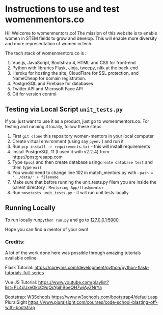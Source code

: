 # Instructions to use and test womenmentors.co
Hi! Welcome to womenmentors.co! The mission of this website is to enable women in STEM fields to grow and develop. This will enable more diversity and more representation of women in tech.  

The tech stack of womenmentors.co is : 
1) Vue.js, JavaScript, Bootstrap 4, HTML and CSS for front-end
2) Python with libraries Flask, Jinja, tweepy, nltk at the back-end
3) Heroku for hosting the site, CloudFlare for SSL protection, and NameCheap for domain registration. 
4) PostgreSQL and Firebase for databases
5) Twitter API and Microsoft Face API 
6) Git for version control 

## Testing via Local Script `unit_tests.py`
If you just want to use it as a product, just go to womenmentors.co. 
For testing and running it locally, follow these steps: 
1) First `git clone` this repository women-mentors in your local computer
1) Create virtual environment (using say `pyenv` ) and run it
2) Run `pip install -r requirements.txt` - this will install requirements 
3) Install PostgreSQL 11 (I used it with v2.2.4) from https://postgresapp.com
4) Type `$psql` and then create database using`create database test` and then type `exit`
5) You would need to change line 102 in match_mentors.py with : `path = '../data/' + filename`
6) Make sure that before running the unit_tests.py filem you are inside the parent directory : `Mentoring App/flaskmentor`
7) Run `nosetests unit_tests.py` - it will run unit tests locally 

## Running Locally
To run locally run`python run.py` and go to [127.0.0.1:5000](127.0.0.1:5000)

Hope you can find a mentor of your own!

### Credits:
A lot of the work done here was possible through amazing tutorials available online:

Flask Tutorial: https://coreyms.com/development/python/python-flask-tutorials-full-series

Vue JS Tutorial: https://www.youtube.com/playlist?list=PL4cUxeGkcC9gQcYgjhBoeQH7wiAyZNrYa

Bootstrap: W3Schools https://www.w3schools.com/bootstrap4/default.asp
           PluralSight https://www.pluralsight.com/courses/code-school-blasting-off-with-bootstrap
